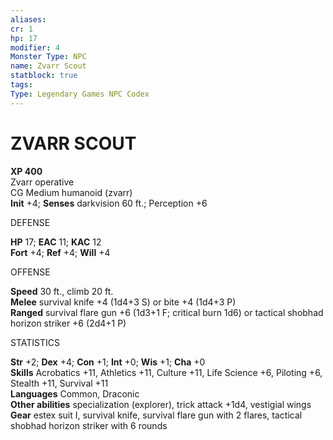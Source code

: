 ```yaml
---
aliases: 
cr: 1
hp: 17
modifier: 4
Monster Type: NPC
name: Zvarr Scout
statblock: true
tags: 
Type: Legendary Games NPC Codex
---
```

# ZVARR SCOUT


**XP 400**  
Zvarr operative  
CG Medium humanoid (zvarr)  
**Init** +4; **Senses** darkvision 60 ft.; Perception +6

DEFENSE

**HP** 17; **EAC** 11; **KAC** 12  
**Fort** +4; **Ref** +4; **Will** +4

OFFENSE

**Speed** 30 ft., climb 20 ft.  
**Melee** survival knife +4 (1d4+3 S) or bite +4 (1d4+3 P)  
**Ranged** survival flare gun +6 (1d3+1 F; critical burn 1d6) or tactical shobhad horizon striker +6 (2d4+1 P)

STATISTICS

**Str** +2; **Dex** +4; **Con** +1; **Int** +0; **Wis** +1; **Cha** +0  
**Skills** Acrobatics +11, Athletics +11, Culture +11, Life Science +6, Piloting +6, Stealth +11, Survival +11  
**Languages** Common, Draconic  
**Other abilities** specialization (explorer), trick attack +1d4, vestigial wings  
**Gear** estex suit I, survival knife, survival flare gun with 2 flares, tactical shobhad horizon striker with 6 rounds
